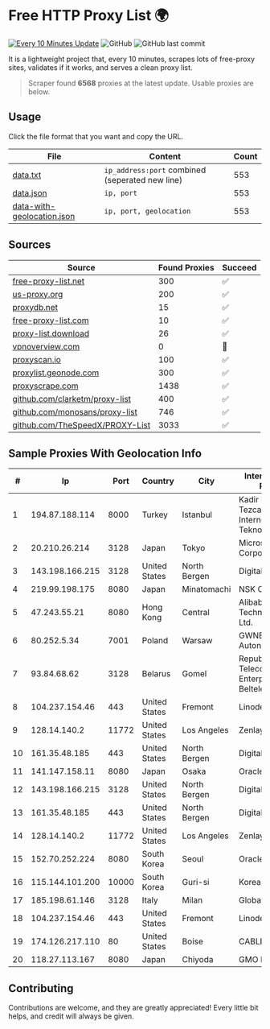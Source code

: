 
# Free HTTP Proxy List 🌍

[![Every 10 Minutes Update](https://github.com/mertguvencli/http-proxy-list/actions/workflows/main.yml/badge.svg?branch=main)](https://github.com/mertguvencli/http-proxy-list/actions/workflows/main.yml)
![GitHub](https://img.shields.io/github/license/mertguvencli/http-proxy-list)
![GitHub last commit](https://img.shields.io/github/last-commit/mertguvencli/http-proxy-list)

It is a lightweight project that, every 10 minutes, scrapes lots of free-proxy sites, validates if it works, and serves a clean proxy list.


> Scraper found **6568** proxies at the latest update. Usable proxies are below.

## Usage

Click the file format that you want and copy the URL.


|File|Content|Count|
|----|-------|-----|
|[data.txt](https://raw.githubusercontent.com/mertguvencli/http-proxy-list/main/proxy-list/data.txt)|`ip_address:port` combined (seperated new line)|553|
|[data.json](https://raw.githubusercontent.com/mertguvencli/http-proxy-list/main/proxy-list/data.json)|`ip, port`|553|
|[data-with-geolocation.json](https://raw.githubusercontent.com/mertguvencli/http-proxy-list/main/proxy-list/data-with-geolocation.json)|`ip, port, geolocation`|553|

## Sources

|Source|Found Proxies|Succeed|
|------|-------------|-------|
|[free-proxy-list.net](https://free-proxy-list.net)|300|✅|
|[us-proxy.org](https://www.us-proxy.org)|200|✅|
|[proxydb.net](http://proxydb.net)|15|✅|
|[free-proxy-list.com](https://free-proxy-list.com/?page=&port=&type%5B%5D=http&type%5B%5D=https&up_time=0&search=Search)|10|✅|
|[proxy-list.download](https://www.proxy-list.download/HTTP)|26|✅|
|[vpnoverview.com](https://vpnoverview.com/privacy/anonymous-browsing/free-proxy-servers)|0|🚫|
|[proxyscan.io](https://www.proxyscan.io)|100|✅|
|[proxylist.geonode.com](https://proxylist.geonode.com/api/proxy-list?limit=300&page=1&sort_by=lastChecked&sort_type=desc&protocols=http,https)|300|✅|
|[proxyscrape.com](https://api.proxyscrape.com/v2/?request=displayproxies&protocol=http&timeout=10000&country=all&ssl=all&anonymity=all)|1438|✅|
|[github.com/clarketm/proxy-list](https://raw.githubusercontent.com/clarketm/proxy-list/master/proxy-list-raw.txt)|400|✅|
|[github.com/monosans/proxy-list](https://raw.githubusercontent.com/monosans/proxy-list/main/proxies/http.txt)|746|✅|
|[github.com/TheSpeedX/PROXY-List](https://raw.githubusercontent.com/TheSpeedX/PROXY-List/master/http.txt)|3033|✅|


## Sample Proxies With Geolocation Info

|#|Ip|Port|Country|City|Internet Service Provider|
|-|--|----|-------|----|-------------------------|
|1|194.87.188.114|8000|Turkey|Istanbul|Kadir Huseyin Tezcan Nosspeed Internet Teknolojileri|
|2|20.210.26.214|3128|Japan|Tokyo|Microsoft Corporation|
|3|143.198.166.215|3128|United States|North Bergen|DigitalOcean, LLC|
|4|219.99.198.175|8080|Japan|Minatomachi|NSK Co., Ltd.|
|5|47.243.55.21|8080|Hong Kong|Central|Alibaba (US) Technology Co., Ltd.|
|6|80.252.5.34|7001|Poland|Warsaw|GWNET Autonomus System|
|7|93.84.68.62|3128|Belarus|Gomel|Republican Unitary Telecommunication Enterprise Beltelecom|
|8|104.237.154.46|443|United States|Fremont|Linode, LLC|
|9|128.14.140.2|11772|United States|Los Angeles|Zenlayer Inc|
|10|161.35.48.185|443|United States|North Bergen|DigitalOcean, LLC|
|11|141.147.158.11|8080|Japan|Osaka|Oracle Corporation|
|12|143.198.166.215|3128|United States|North Bergen|DigitalOcean, LLC|
|13|161.35.48.185|443|United States|North Bergen|DigitalOcean, LLC|
|14|128.14.140.2|11772|United States|Los Angeles|Zenlayer Inc|
|15|152.70.252.224|8080|South Korea|Seoul|Oracle Corporation|
|16|115.144.101.200|10000|South Korea|Guri-si|Korea Telecom|
|17|185.198.61.146|3128|Italy|Milan|Global Router LLC|
|18|104.237.154.46|443|United States|Fremont|Linode, LLC|
|19|174.126.217.110|80|United States|Boise|CABLE ONE, INC.|
|20|118.27.113.167|8080|Japan|Chiyoda|GMO Internet, Inc.|



## Contributing

Contributions are welcome, and they are greatly appreciated! Every
little bit helps, and credit will always be given.

